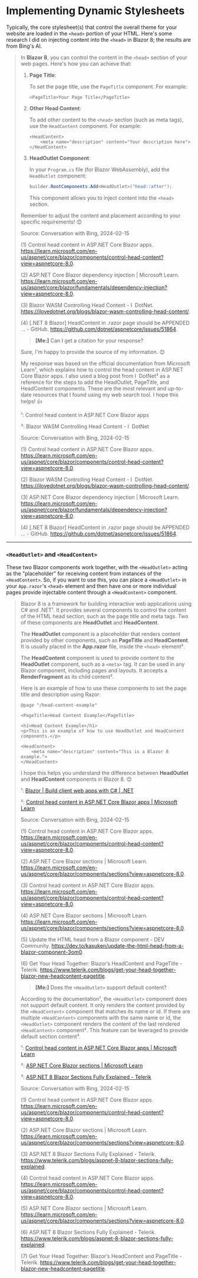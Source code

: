 # Implementing Dynamic Stylesheets

Typically, the core stylesheet(s) that control the overall theme for your website are loaded in the `<head>` portion of your HTML. Here's some research I did on injecting content into the `<head>` in Blazor 8; the results are from Bing's AI.

> In **Blazor 8**, you can control the content in the `<head>` section of your web pages. Here's how you can achieve that:
>
> 1. **Page Title**:
>
>    To set the page title, use the `PageTitle` component. For example:
>    ```razor
>    <PageTitle>Your Page Title</PageTitle>
>    ```
>
> 2. **Other Head Content**:
>
>    To add other content to the `<head>` section (such as meta tags), use the `HeadContent` component. For example:
>    ```razor
>    <HeadContent>
>        <meta name="description" content="Your description here">
>    </HeadContent>
>    ```
>
> 3. **HeadOutlet Component**:
>
>    In your `Program.cs` file (for Blazor WebAssembly), add the `HeadOutlet` component:
>    ```csharp
>    builder.RootComponents.Add<HeadOutlet>("head::after");
>    ```
>    This component allows you to inject content into the `<head>` section.
>
> Remember to adjust the content and placement according to your specific requirements! 😊
>
> Source: Conversation with Bing, 2024-02-15
>
> (1) Control head content in ASP.NET Core Blazor apps. https://learn.microsoft.com/en-us/aspnet/core/blazor/components/control-head-content?view=aspnetcore-8.0.
>
> (2) ASP.NET Core Blazor dependency injection | Microsoft Learn. https://learn.microsoft.com/en-us/aspnet/core/blazor/fundamentals/dependency-injection?view=aspnetcore-8.0.
>
> (3) Blazor WASM Controlling Head Content - I ️ DotNet. https://ilovedotnet.org/blogs/blazor-wasm-controlling-head-content/.
>
> (4) [.NET 8 Blazor] HeadContent in .razor page should be APPENDED ... - GitHub. https://github.com/dotnet/aspnetcore/issues/51864.
>
> > **[Me:]** Can I get a citation for your response?
>
> Sure, I'm happy to provide the source of my information. 😊
>
> My response was based on the official documentation from Microsoft Learn¹, which explains how to control the head content in ASP.NET Core Blazor apps. I also used a blog post from I ️ DotNet³ as a reference for the steps to add the HeadOutlet, PageTitle, and HeadContent components. These are the most relevant and up-to-date resources that I found using my web search tool. I hope this helps! 👍
>
> ¹: Control head content in ASP.NET Core Blazor apps
>
> ³: Blazor WASM Controlling Head Content - I ️ DotNet
>
> Source: Conversation with Bing, 2024-02-15
>
> (1) Control head content in ASP.NET Core Blazor apps. https://learn.microsoft.com/en-us/aspnet/core/blazor/components/control-head-content?view=aspnetcore-8.0.
>
> (2) Blazor WASM Controlling Head Content - I ️ DotNet. https://ilovedotnet.org/blogs/blazor-wasm-controlling-head-content/.
>
> (3) ASP.NET Core Blazor dependency injection | Microsoft Learn. https://learn.microsoft.com/en-us/aspnet/core/blazor/fundamentals/dependency-injection?view=aspnetcore-8.0.
>
> (4) [.NET 8 Blazor] HeadContent in .razor page should be APPENDED ... - GitHub. https://github.com/dotnet/aspnetcore/issues/51864.

----

### `<HeadOutlet>` and `<HeadContent>`

These two Blazor components work together, with the `<HeadOutlet>` acting as the "placeholder" for receiving content from instances of the `<HeadContent>`. So, if you want to use this, you can place a `<HeadOutlet>` in your `App.razor`'s `<head>` element and then have one or more individual pages provide injectable content through a `<HeadContent>` component.

> Blazor 8 is a framework for building interactive web applications using C# and .NET¹. It provides several components to control the content of the HTML head section, such as the page title and meta tags. Two of these components are **HeadOutlet** and **HeadContent**.
>
> The **HeadOutlet** component is a placeholder that renders content provided by other components, such as **PageTitle** and **HeadContent**. It is usually placed in the **App.razor** file, inside the `<head>` element².
>
> The **HeadContent** component is used to provide content to the **HeadOutlet** component, such as a `<meta>` tag. It can be used in any Blazor component, including pages and layouts. It accepts a **RenderFragment** as its child content².
>
> Here is an example of how to use these components to set the page title and description using Razor:
>
> ```razor
> @page "/head-content-example"
>
> <PageTitle>Head Content Example</PageTitle>
>
> <h1>Head Content Example</h1>
> <p>This is an example of how to use HeadOutlet and HeadContent components.</p>
>
> <HeadContent>
>     <meta name="description" content="This is a Blazor 8 example.">
> </HeadContent>
> ```
>
> I hope this helps you understand the difference between **HeadOutlet** and **HeadContent** components in Blazor 8. 😊
>
> ¹: [Blazor | Build client web apps with C# | .NET](^1^)
>
> ²: [Control head content in ASP.NET Core Blazor apps | Microsoft Learn](^2^)
>
> Source: Conversation with Bing, 2024-02-15
>
> (1) Control head content in ASP.NET Core Blazor apps. https://learn.microsoft.com/en-us/aspnet/core/blazor/components/control-head-content?view=aspnetcore-8.0.
>
> (2) ASP.NET Core Blazor sections | Microsoft Learn. https://learn.microsoft.com/en-us/aspnet/core/blazor/components/sections?view=aspnetcore-8.0.
>
> (3) Control head content in ASP.NET Core Blazor apps. https://learn.microsoft.com/en-us/aspnet/core/blazor/components/control-head-content?view=aspnetcore-8.0.
>
> (4) ASP.NET Core Blazor sections | Microsoft Learn. https://learn.microsoft.com/en-us/aspnet/core/blazor/components/sections?view=aspnetcore-8.0.
>
> (5) Update the HTML head from a Blazor component - DEV Community. https://dev.to/kasuken/update-the-html-head-from-a-blazor-component-3om0.
>
> (6) Get Your Head Together: Blazor’s HeadContent and PageTitle - Telerik. https://www.telerik.com/blogs/get-your-head-together-blazor-new-headcontent-pagetitle.
>
> > **[Me:]** Does the `<HeadOutlet>` support default content?
>
> According to the documentation¹, the `<HeadOutlet>` component does not support default content. It only renders the content provided by the `<HeadContent>` component that matches its name or id. If there are multiple `<HeadContent>` components with the same name or id, the `<HeadOutlet>` component renders the content of the last rendered `<HeadContent>` component². This feature can be leveraged to provide default section content³.
>
> ¹: [Control head content in ASP.NET Core Blazor apps | Microsoft Learn](^1^)
>
> ²: [ASP.NET Core Blazor sections | Microsoft Learn](^2^)
>
> ³: [ASP.NET 8 Blazor Sections Fully Explained - Telerik](^3^)
>
> Source: Conversation with Bing, 2024-02-15
>
> (1) Control head content in ASP.NET Core Blazor apps. https://learn.microsoft.com/en-us/aspnet/core/blazor/components/control-head-content?view=aspnetcore-8.0.
>
> (2) ASP.NET Core Blazor sections | Microsoft Learn. https://learn.microsoft.com/en-us/aspnet/core/blazor/components/sections?view=aspnetcore-8.0.
>
> (3) ASP.NET 8 Blazor Sections Fully Explained - Telerik. https://www.telerik.com/blogs/aspnet-8-blazor-sections-fully-explained.
>
> (4) Control head content in ASP.NET Core Blazor apps. https://learn.microsoft.com/en-us/aspnet/core/blazor/components/control-head-content?view=aspnetcore-8.0.
>
> (5) ASP.NET Core Blazor sections | Microsoft Learn. https://learn.microsoft.com/en-us/aspnet/core/blazor/components/sections?view=aspnetcore-8.0.
>
> (6) ASP.NET 8 Blazor Sections Fully Explained - Telerik. https://www.telerik.com/blogs/aspnet-8-blazor-sections-fully-explained.
>
> (7) Get Your Head Together: Blazor’s HeadContent and PageTitle - Telerik. https://www.telerik.com/blogs/get-your-head-together-blazor-new-headcontent-pagetitle.
